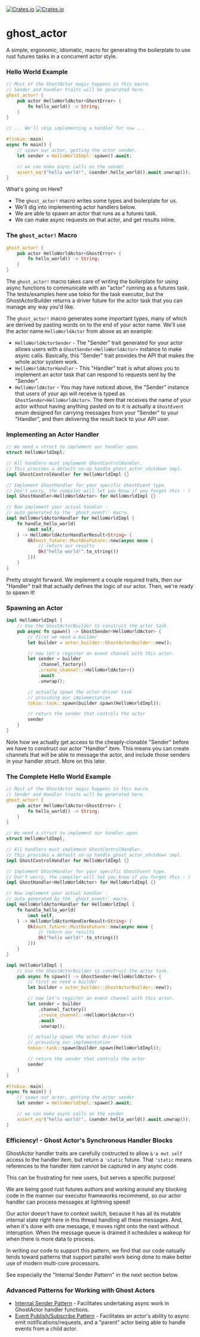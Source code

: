 <a href="https://github.com/holochain/ghost_actor/blob/master/LICENSE-APACHE">![Crates.io](https://img.shields.io/crates/l/ghost_actor)</a>
<a href="https://crates.io/crates/ghost_actor">![Crates.io](https://img.shields.io/crates/v/ghost_actor)</a>

# ghost_actor

A simple, ergonomic, idiomatic, macro for generating the boilerplate
to use rust futures tasks in a concurrent actor style.

### Hello World Example

```rust
// Most of the GhostActor magic happens in this macro.
// Sender and Handler traits will be generated here.
ghost_actor! {
    pub actor HelloWorldActor<GhostError> {
        fn hello_world() -> String;
    }
}

// ... We'll skip implementing a handler for now ...

#[tokio::main]
async fn main() {
    // spawn our actor, getting the actor sender.
    let sender = HelloWorldImpl::spawn().await;

    // we can make async calls on the sender
    assert_eq!("hello world!", &sender.hello_world().await.unwrap());
}
```

What's going on Here?

- The `ghost_actor!` macro writes some types and boilerplate for us.
- We'll dig into implementing actor handlers below.
- We are able to spawn an actor that runs as a futures task.
- We can make async requests on that actor, and get results inline.

### The `ghost_actor!` Macro

```rust
ghost_actor! {
    pub actor HelloWorldActor<GhostError> {
        fn hello_world() -> String;
    }
}
```

The `ghost_actor!` macro takes care of writing the boilerplate for using
async functions to communicate with an "actor" running as a futures
task. The tests/examples here use tokio for the task executor, but
the GhostActorBuilder returns a driver future for the actor task that you
can manage any way you'd like.

The `ghost_actor!` macro generates some important types, many of which
are derived by pasting words on to the end of your actor name.
We'll use the actor name `HelloWorldActor` from above as an example:

- `HelloWorldActorSender` - The "Sender" trait generated for your actor
  allows users with a `GhostSender<HelloWorldActor>` instance to make
  async calls. Basically, this "Sender" trait provides the API that
  makes the whole actor system work.
- `HelloWorldActorHandler` - This "Handler" trait is what allows you
  to implement an actor task that can respond to requests sent by
  the "Sender".
- `HelloWorldActor` - You may have noticed above, the "Sender" instance
  that users of your api will receive is typed as
  `GhostSender<HelloWorldActor>`. The item that receives the name of your
  actor without having anything pasted on to it is actually a `GhostEvent`
  enum designed for carrying messages from your "Sender" to your
  "Handler", and then delivering the result back to your API user.

### Implementing an Actor Handler

```rust
// We need a struct to implement our handler upon.
struct HelloWorldImpl;

// All handlers must implement GhostControlHandler.
// This provides a default no-op handle_ghost_actor_shutdown impl.
impl GhostControlHandler for HelloWorldImpl {}

// Implement GhostHandler for your specific GhostEvent type.
// Don't worry, the compiler will let you know if you forget this : )
impl GhostHandler<HelloWorldActor> for HelloWorldImpl {}

// Now implement your actual handler -
// auto generated by the `ghost_event!` macro.
impl HelloWorldActorHandler for HelloWorldImpl {
    fn handle_hello_world(
        &mut self,
    ) -> HelloWorldActorHandlerResult<String> {
        Ok(must_future::MustBoxFuture::new(async move {
            // return our results
            Ok("hello world!".to_string())
        }))
    }
}
```

Pretty straight forward. We implement a couple required traits,
then our "Handler" trait that actually defines the logic of our actor.
Then, we're ready to spawn it!

### Spawning an Actor

```rust
impl HelloWorldImpl {
    // Use the GhostActorBuilder to construct the actor task.
    pub async fn spawn() -> GhostSender<HelloWorldActor> {
        // first we need a builder
        let builder = actor_builder::GhostActorBuilder::new();

        // now let's register an event channel with this actor.
        let sender = builder
            .channel_factory()
            .create_channel::<HelloWorldActor>()
            .await
            .unwrap();

        // actually spawn the actor driver task
        // providing our implementation
        tokio::task::spawn(builder.spawn(HelloWorldImpl));

        // return the sender that controls the actor
        sender
    }
}
```

Note how we actually get access to the cheaply-clonable "Sender"
before we have to construct our actor "Handler" item. This means
you can create channels that will be able to message the actor,
and include those senders in your handler struct. More on this later.

### The Complete Hello World Example

```rust
// Most of the GhostActor magic happens in this macro.
// Sender and Handler traits will be generated here.
ghost_actor! {
    pub actor HelloWorldActor<GhostError> {
        fn hello_world() -> String;
    }
}

// We need a struct to implement our handler upon.
struct HelloWorldImpl;

// All handlers must implement GhostControlHandler.
// This provides a default no-op handle_ghost_actor_shutdown impl.
impl GhostControlHandler for HelloWorldImpl {}

// Implement GhostHandler for your specific GhostEvent type.
// Don't worry, the compiler will let you know if you forget this : )
impl GhostHandler<HelloWorldActor> for HelloWorldImpl {}

// Now implement your actual handler -
// auto generated by the `ghost_event!` macro.
impl HelloWorldActorHandler for HelloWorldImpl {
    fn handle_hello_world(
        &mut self,
    ) -> HelloWorldActorHandlerResult<String> {
        Ok(must_future::MustBoxFuture::new(async move {
            // return our results
            Ok("hello world!".to_string())
        }))
    }
}

impl HelloWorldImpl {
    // Use the GhostActorBuilder to construct the actor task.
    pub async fn spawn() -> GhostSender<HelloWorldActor> {
        // first we need a builder
        let builder = actor_builder::GhostActorBuilder::new();

        // now let's register an event channel with this actor.
        let sender = builder
            .channel_factory()
            .create_channel::<HelloWorldActor>()
            .await
            .unwrap();

        // actually spawn the actor driver task
        // providing our implementation
        tokio::task::spawn(builder.spawn(HelloWorldImpl));

        // return the sender that controls the actor
        sender
    }
}

#[tokio::main]
async fn main() {
    // spawn our actor, getting the actor sender.
    let sender = HelloWorldImpl::spawn().await;

    // we can make async calls on the sender
    assert_eq!("hello world!", &sender.hello_world().await.unwrap());
}
```

### Efficiency! - Ghost Actor's Synchronous Handler Blocks

GhostActor handler traits are carefully costructed to allow `&'a mut self`
access to the handler item, but return a `'static` future. That `'static`
means references to the handler item cannot be captured in any async code.

This can be frustrating for new users, but serves a specific purpose!

We are being good rust futures authors and working around any blocking
code in the manner our executor frameworks recommend, so our actor
handler can process messages at lightning speed!

Our actor doesn't have to context switch, because it has all its mutable
internal state right here in this thread handling all these messages. And,
when it's done with one message, it moves right onto the next without
interuption. When the message queue is drained it schedules a wakeup for
when there is more data to process.

In writing our code to support this pattern, we find that our code natually
tends toward patterns that support parallel work being done to make better
use of modern multi-core processors.

See especially the "Internal Sender Pattern" in the next section below.

### Advanced Patterns for Working with Ghost Actors

- [Internal Sender Pattern](https://github.com/holochain/ghost_actor/blob/master/crates/ghost_actor/examples/pattern_internal_sender.rs) -
  Facilitates undertaking async work in GhostActor handler functions.
- [Event Publish/Subscribe Pattern](https://github.com/holochain/ghost_actor/blob/master/crates/ghost_actor/examples/pattern_event_pub_sub.rs) -
  Facilitates an actor's ability to async emit notifications/requests,
  and a "parent" actor being able to handle events from a child actor.
